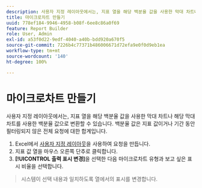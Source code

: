 ```yaml
---
description: 사용자 지정 레이아웃에서는, 지표 열을 해당 백분율 값을 사용한 막대 차트나 해당 막대 차트를 사용한 백분율 값으로 변환할 수 있습니다. 백분율 값은 지표 값이거나 기간 동안 필터링되지 않은 전체 요청에 대한 합계입니다.
title: 마이크로차트 만들기
uuid: 778ef184-9946-4958-b08f-6ee8c86a0f69
feature: Report Builder
role: User, Admin
exl-id: a53f0d22-9edf-4040-a40b-bdd920a670f5
source-git-commit: 7226b4c77371b486006671d72efa9e0f0d9eb1ea
workflow-type: tm+mt
source-wordcount: '140'
ht-degree: 100%

---
```


# 마이크로차트 만들기

사용자 지정 레이아웃에서는, 지표 열을 해당 백분율 값을 사용한 막대 차트나 해당 막대 차트를 사용한 백분율 값으로 변환할 수 있습니다. 백분율 값은 지표 값이거나 기간 동안 필터링되지 않은 전체 요청에 대한 합계입니다.

1. Excel에서 [사용자 지정 레이아웃](/help/analyze/report-builder/layout/configure-the-custom-layout.md)을 사용하여 요청을 만듭니다.
1. 지표 값 열을 마우스 오른쪽 단추로 클릭합니다.
1. **[!UICONTROL 출력 표시 변경]**&#x200B;을 선택한 다음 마이크로차트 유형과 보고 싶은 표시 비율을 선택합니다.
>시스템이 선택 내용과 일치하도록 열에서의 표시를 변경합니다.
